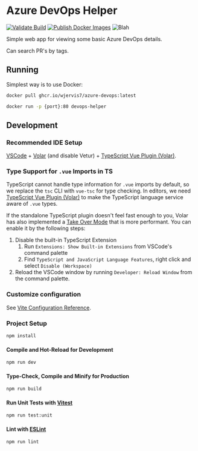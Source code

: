 # Azure DevOps Helper

[![Validate Build][buildImg]][buildLnk] [![Publish Docker Images][dockerImg]][dockerLnk] ![Blah][testImg]

Simple web app for viewing some basic Azure DevOps details.

Can search PR's by tags.

## Running

Simplest way is to use Docker:

```sh
docker pull ghcr.io/wjervis7/azure-devops:latest

docker run -p {port}:80 devops-helper
```

## Development

### Recommended IDE Setup

[VSCode](https://code.visualstudio.com/) + [Volar](https://marketplace.visualstudio.com/items?itemName=Vue.volar) (and disable Vetur) + [TypeScript Vue Plugin (Volar)](https://marketplace.visualstudio.com/items?itemName=Vue.vscode-typescript-vue-plugin).

### Type Support for `.vue` Imports in TS

TypeScript cannot handle type information for `.vue` imports by default, so we replace the `tsc` CLI with `vue-tsc` for type checking. In editors, we need [TypeScript Vue Plugin (Volar)](https://marketplace.visualstudio.com/items?itemName=Vue.vscode-typescript-vue-plugin) to make the TypeScript language service aware of `.vue` types.

If the standalone TypeScript plugin doesn't feel fast enough to you, Volar has also implemented a [Take Over Mode](https://github.com/johnsoncodehk/volar/discussions/471#discussioncomment-1361669) that is more performant. You can enable it by the following steps:

1. Disable the built-in TypeScript Extension
    1) Run `Extensions: Show Built-in Extensions` from VSCode's command palette
    2) Find `TypeScript and JavaScript Language Features`, right click and select `Disable (Workspace)`
2. Reload the VSCode window by running `Developer: Reload Window` from the command palette.

### Customize configuration

See [Vite Configuration Reference](https://vitejs.dev/config/).

### Project Setup

```sh
npm install
```

#### Compile and Hot-Reload for Development

```sh
npm run dev
```

#### Type-Check, Compile and Minify for Production

```sh
npm run build
```

#### Run Unit Tests with [Vitest](https://vitest.dev/)

```sh
npm run test:unit
```

#### Lint with [ESLint](https://eslint.org/)

```sh
npm run lint
```

##
[buildImg]: https://github.com/wjervis7/azure-devops/actions/workflows/validation.yaml/badge.svg?branch=main
[buildLnk]: https://github.com/wjervis7/azure-devops/actions/workflows/validation.yaml
[dockerImg]: https://github.com/wjervis7/azure-devops/actions/workflows/docker.yaml/badge.svg?branch=main
[dockerLnk]: https://github.com/wjervis7/azure-devops/actions/workflows/docker.yaml
[testImg]: https://gist.githubusercontent.com/wjervis7/8273a53932b38d5ff3a2870c1ca30059/raw/badge.svg
